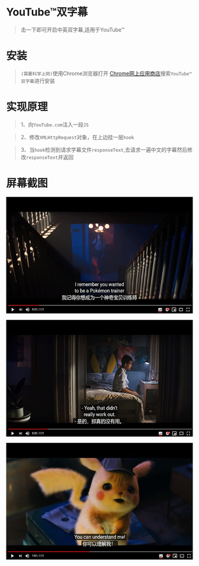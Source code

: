 # YouTube™双字幕

> 击一下即可开启中英双字幕,适用于YouTube™

# 安装

> `(需要科学上网)`使用Chrome浏览器打开 [Chrome网上应用商店](https://chrome.google.com/webstore/category/extensions)搜索`YouTube™双字幕`进行安装

# 实现原理

> 1、向`YouTube.com`注入一段`JS`

> 2、修改`XMLHttpRequest`对象，在上边挂一层`hook`

> 3、当`hook`检测到请求字幕文件`responseText`,去请求一遍中文的字幕然后修改`responseText`并返回

# 屏幕截图

 ![screenshot_1](screenshot_1.jpg)

 ![screenshot_2](screenshot_2.jpg)

 ![screenshot_3](screenshot_3.jpg)
